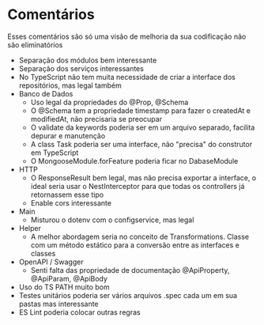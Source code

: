 # Comentários
Esses comentários são só uma visão de melhoria da sua codificação não são eliminatórios

- Separação dos módulos bem interessante
- Separação dos serviços interessantes
- No TypeScript não tem muita necessidade de criar a interface dos repositórios, mas legal também
- Banco de Dados
  - Uso legal da propriedades do @Prop, @Schema
  - O @Schema tem a propriedade timestamp para fazer o createdAt e modifiedAt, não precisaria se preocupar
  - O validate da keywords poderia ser em um arquivo separado, facilita depurar e manutenção
  - A class Task poderia ser uma interface, não "precisa" do construtor em TypeScript
  - O MongooseModule.forFeature poderia ficar no DabaseModule
- HTTP
  - O ResponseResult bem legal, mas não precisa exportar a interface, o ideal seria usar o NestInterceptor para que todas os controllers já retornassem esse tipo
  - Enable cors interessante
- Main
  -  Misturou o dotenv com o configservice, mas legal
- Helper
  - A melhor abordagem seria no conceito de Transformations. Classe com um método estático para a conversão entre as interfaces e classes
- OpenAPI / Swagger
  - Senti falta das propriedade de documentação @ApiProperty, @ApiParam, @ApiBody
- Uso do TS PATH muito bom
- Testes unitários poderia ser vários arquivos .spec cada um em sua pastas mas interessante
- ES Lint poderia colocar outras regras
